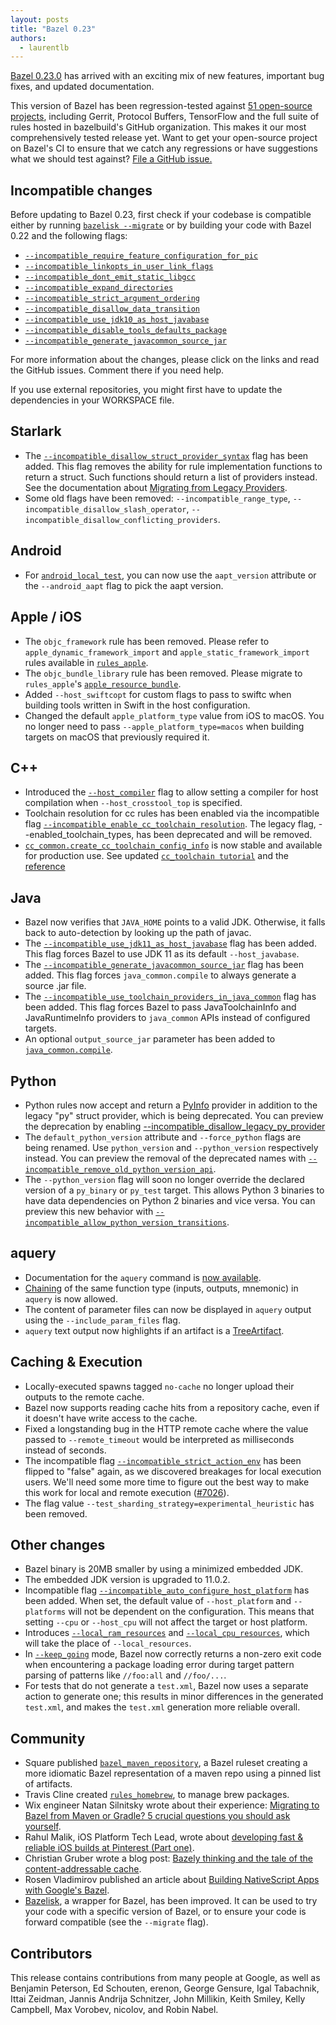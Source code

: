 ```yaml
---
layout: posts
title: "Bazel 0.23"
authors:
  - laurentlb
---
```


[Bazel 0.23.0](https://github.com/bazelbuild/bazel/releases/tag/0.23.0) has
arrived with an exciting mix of new features, important bug fixes, and updated
documentation.

This version of Bazel has been regression-tested against [51 open-source
projects](https://buildkite.com/bazel/bazel-at-head-plus-downstream/builds/821),
including Gerrit, Protocol Buffers, TensorFlow and the full suite of
rules hosted in bazelbuild's GitHub organization. This makes it our most
comprehensively tested release yet. Want to get your open-source project on
Bazel's CI to ensure that we catch any regressions or have suggestions what we
should test against? [File a GitHub issue.](https://github.com/bazelbuild/continuous-integration/issues/new/choose)


## Incompatible changes

Before updating to Bazel 0.23, first check if your codebase is compatible either
by running [`bazelisk --migrate`](https://github.com/philwo/bazelisk) or by
building your code with Bazel 0.22 and the following flags:

*   [`--incompatible_require_feature_configuration_for_pic`](https://github.com/bazelbuild/bazel/issues/7007)
*   [`--incompatible_linkopts_in_user_link_flags`](https://github.com/bazelbuild/bazel/issues/6826)
*   [`--incompatible_dont_emit_static_libgcc`](https://github.com/bazelbuild/bazel/issues/6825)
*   [`--incompatible_expand_directories`](https://github.com/bazelbuild/bazel/issues/6762)
*   [`--incompatible_strict_argument_ordering`](https://github.com/bazelbuild/bazel/issues/6611)
*   [`--incompatible_disallow_data_transition`](https://github.com/bazelbuild/bazel/issues/6153)
*   [`--incompatible_use_jdk10_as_host_javabase`](https://github.com/bazelbuild/bazel/issues/6661)
*   [`--incompatible_disable_tools_defaults_package`](https://github.com/bazelbuild/bazel/issues/6385)
*   [`--incompatible_generate_javacommon_source_jar`](https://github.com/bazelbuild/bazel/issues/5824)

For more information about the changes, please click on the links and read the
GitHub issues. Comment there if you need help.

If you use external repositories, you might first have to update the
dependencies in your WORKSPACE file.


## Starlark

*   The [`--incompatible_disallow_struct_provider_syntax`](https://github.com/bazelbuild/bazel/issues/7347)
    flag has been added. This flag removes the ability for rule implementation
    functions to return a struct. Such functions should return a list of
    providers instead. See the documentation about [Migrating from Legacy
    Providers](https://docs.bazel.build/versions/0.23.0/skylark/rules.html#migrating-from-legacy-providers).
*   Some old flags have been removed: `--incompatible_range_type`,
    `--incompatible_disallow_slash_operator`,
    `--incompatible_disallow_conflicting_providers`.


## Android

*   For [`android_local_test`](https://docs.bazel.build/versions/0.23.0/be/android.html#android_local_test),
    you can now use the `aapt_version` attribute or the `--android_aapt` flag to
    pick the aapt version.


## Apple / iOS

*   The `objc_framework` rule has been removed. Please refer to
    `apple_dynamic_framework_import` and `apple_static_framework_import` rules
    available in
    [`rules_apple`](https://github.com/bazelbuild/rules_apple/blob/master/doc/rules-general.md).
*   The `objc_bundle_library` rule has been removed. Please migrate to
    `rules_apple`'s
    [`apple_resource_bundle`](https://github.com/bazelbuild/rules_apple/blob/master/doc/rules-resources.md#apple_resource_bundle).
*   Added `--host_swiftcopt` for custom flags to pass to swiftc when building tools written in Swift in the host configuration.
*   Changed the default `apple_platform_type` value from iOS to macOS. You no
    longer need to pass `--apple_platform_type=macos` when building targets on
    macOS that previously required it.


## C++

*   Introduced the
    [`--host_compiler`](https://docs.bazel.build/versions/0.23.0/command-line-reference.html#flag--host_compiler)
    flag to allow setting a compiler for host compilation when
    `--host_crosstool_top` is specified.
*   Toolchain resolution for cc rules has been enabled via the incompatible flag
    [`--incompatible_enable_cc_toolchain_resolution`](https://github.com/bazelbuild/bazel/issues/7260).
    The legacy flag, --enabled_toolchain_types, has been deprecated and will be
    removed.
*   [`cc_common.create_cc_toolchain_config_info`](https://docs.bazel.build/versions/0.23.0/skylark/lib/cc_common.html#create_cc_toolchain_config_info)
    is now stable and available for production use. See updated [`cc_toolchain
    tutorial`](https://docs.bazel.build/versions/master/cc-toolchain-config-reference.html)
    and the [reference](https://docs.bazel.build/versions/master/cc-toolchain-config-reference.html)

## Java

*   Bazel now verifies that `JAVA_HOME` points to a valid JDK. Otherwise, it falls back to
    auto-detection by looking up the path of javac.
*   The [`--incompatible_use_jdk11_as_host_javabase`](https://github.com/bazelbuild/bazel/issues/7219)
    flag has been added. This flag forces Bazel to use JDK 11 as its default
    `--host_javabase`.
*   The [`--incompatible_generate_javacommon_source_jar`](https://github.com/bazelbuild/bazel/issues/5824)
    flag has been added. This flag forces `java_common.compile` to always generate
    a source .jar file.
*   The [`--incompatible_use_toolchain_providers_in_java_common`](https://github.com/bazelbuild/bazel/issues/7186)
    flag has been added. This flag forces Bazel to pass JavaToolchainInfo and
    JavaRuntimeInfo providers to `java_common` APIs instead of configured targets.
*   An optional `output_source_jar` parameter has been added to
    [`java_common.compile`](https://docs.bazel.build/versions/0.23.0/skylark/lib/java_common.html#compile).


## Python

*   Python rules now accept and return a
    [PyInfo](https://docs.bazel.build/versions/0.23.0/skylark/lib/PyInfo.html)
    provider in addition to the legacy "py" struct provider, which is being
    deprecated. You can preview the deprecation by enabling
    [--incompatible_disallow_legacy_py_provider](https://github.com/bazelbuild/bazel/issues/7298)
*   The `default_python_version` attribute and `--force_python` flags are being
    renamed. Use `python_version` and `--python_version` respectively instead.
    You can preview the removal of the deprecated names with
    [`--incompatible_remove_old_python_version_api`](https://github.com/bazelbuild/bazel/issues/7308). 
*   The `--python_version` flag will soon no longer override the declared
    version of a `py_binary` or `py_test` target. This allows Python 3 binaries
    to have data dependencies on Python 2 binaries and vice versa. You can
    preview this new behavior with
    [`--incompatible_allow_python_version_transitions`](https://github.com/bazelbuild/bazel/issues/7307).


## aquery

*   Documentation for the `aquery` command is [now
    available](https://docs.bazel.build/versions/master/aquery.html).
*   [Chaining](https://github.com/bazelbuild/bazel/issues/7024) of the same
    function type (inputs, outputs, mnemonic) in `aquery` is now allowed.
*   The content of parameter files can now be displayed in `aquery` output using
    the  `--include_param_files` flag.
*   `aquery` text output now highlights if an artifact is a
    [TreeArtifact](https://github.com/bazelbuild/bazel/issues/7225).


## Caching & Execution

*   Locally-executed spawns tagged `no-cache` no longer upload their outputs to
    the remote cache.
*   Bazel now supports reading cache hits from a repository cache, even if it
    doesn't have write access to the cache.
*   Fixed a longstanding bug in the HTTP remote cache where the value passed to
    `--remote_timeout` would be interpreted as milliseconds instead of seconds.
*   The incompatible flag
    [`--incompatible_strict_action_env`](https://github.com/bazelbuild/bazel/issues/6648)
    has been flipped to "false" again, as we discovered breakages for local
    execution users. We'll need some more time to figure out the best way to
    make this work for local and remote execution
    ([#7026](https://github.com/bazelbuild/bazel/issues/7026)).
*   The flag value `--test_sharding_strategy=experimental_heuristic` has been
    removed.


## Other changes

*   Bazel binary is 20MB smaller by using a minimized embedded JDK.
*   The embedded JDK version is upgraded to 11.0.2.
*   Incompatible flag
    [`--incompatible_auto_configure_host_platform`](https://github.com/bazelbuild/bazel/issues/7081)
    has been added. When set, the default value of `--host_platform` and
    `--platforms` will not be dependent on the configuration. This means that
    setting `--cpu` or `--host_cpu` will not affect the target or host platform.
*   Introduces
    [`--local_ram_resources`](https://docs.bazel.build/versions/0.23.0/command-line-reference.html#flag--local_ram_resources)
    and
    [`--local_cpu_resources`](https://docs.bazel.build/versions/0.23.0/command-line-reference.html#flag--local_cpu_resources),
    which will take the place of `--local_resources`.
*   In
    [`--keep_going`](https://docs.bazel.build/versions/0.23.0/user-manual.html#flag--keep_going)
    mode, Bazel now correctly returns a non-zero exit code when encountering a
    package loading error during target pattern parsing of patterns like
    `//foo:all` and `//foo/...`.
*   For tests that do not generate a `test.xml`, Bazel now uses a separate
    action to generate one; this results in minor differences in the generated
    `test.xml`, and makes the `test.xml` generation more reliable overall.


## Community

*   Square published
    [`bazel_maven_repository`](https://github.com/square/bazel_maven_repository/tree/1.0-rc2),
    a Bazel ruleset creating a more idiomatic Bazel representation of a maven
    repo using a pinned list of artifacts.
*   Travis Cline created [`rules_homebrew`](https://github.com/tmc/rules_homebrew),
    to manage brew packages.
*   Wix engineer Natan Silnitsky wrote about their experience: [Migrating to
    Bazel from Maven or Gradle? 5 crucial questions you should ask
    yourself](https://medium.com/wix-engineering/migrating-to-bazel-from-maven-or-gradle-5-crucial-questions-you-should-ask-yourself-f23ac6bca070).
*   Rahul Malik, iOS Platform Tech Lead, wrote about [developing fast & reliable
    iOS builds at Pinterest (Part
    one)](https://medium.com/@Pinterest_Engineering/developing-fast-reliable-ios-builds-at-pinterest-part-one-cb1810407b92).
*   Christian Gruber wrote a blog post: [Bazely thinking and the tale of the
    content-addressable cache](http://www.geekinasuit.com/2019/02/bazely-thinking-and-tale-of-content.html).
*   Rosen Vladimirov published an article about [Building NativeScript Apps with
    Google's Bazel](https://www.nativescript.org/blog/building-nativescript-apps-with-google-bazel).
*   [Bazelisk](https://github.com/philwo/bazelisk), a wrapper for Bazel, has
    been improved. It can be used to try your code with a specific version of
    Bazel, or to ensure your code is forward compatible (see the `--migrate`
    flag).

## Contributors

This release contains contributions from many people at Google, as well as
Benjamin Peterson, Ed Schouten, erenon, George Gensure, Igal Tabachnik, Ittai
Zeidman, Jannis Andrija Schnitzer, John Millikin, Keith Smiley, Kelly Campbell,
Max Vorobev, nicolov, and Robin Nabel.

